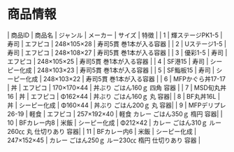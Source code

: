 # 商品情報

| 商品ID | 商品名           | ジャンル | メーカー | サイズ  | 特徴                                   |
| 1 | 輝ステージPK1-5 | 寿司 | エフピコ | 248×105×28 |  寿司5貫 巻1本が入る容器 |
| 2 | Uステージ1-5 | 寿司 | エフピコ | 248×108×27 |  寿司5貫 巻1本が入る容器 |
| 3 | 優彩1-5 | 寿司 | エフピコ | 248×105×25 | 寿司5貫 巻1本が入る容器 |
| 4 | SF港15 | 寿司 | シーピー化成 | 248×103×23 | 寿司5貫 巻1本が入る容器 |
| 5 | SF鮨板15 | 寿司 | シーピー化成 | 248×103×22 | 寿司5貫 巻1本が入る容器 |
| 6 | MFPかぐら丼17-17 | 丼 | エフピコ | 170×170×44 | 丼ぶり ごはん160ｇ 四角 容器 |
| 7 | MSD旬丸丼16 | 丼 | エフピコ | Φ162×44 | 丼ぶり ごはん160ｇ 丸 容器|
| 8 | BF丸丼16L | 丼 | シーピー化成 | Φ160×44 | 丼ぶり ごはん200ｇ 丸 容器|
| 9 | MFPデリプレ26-19 | 軽食 | エフピコ | 257×192×40 | 軽食 カレー ごはん350ｇ 楕円 容器|
| 10 | BFカレー内8 | 米飯 | シーピー化成 | Φ212×42 | カレー ごはん310ｇ ルー260㏄ 丸 仕切りあり 容器|
| 11 | BFカレー内6 | 米飯 | シーピー化成 | 247×152×45 | カレー ごはん250ｇ ルー230㏄ 楕円  仕切りあり 容器 |